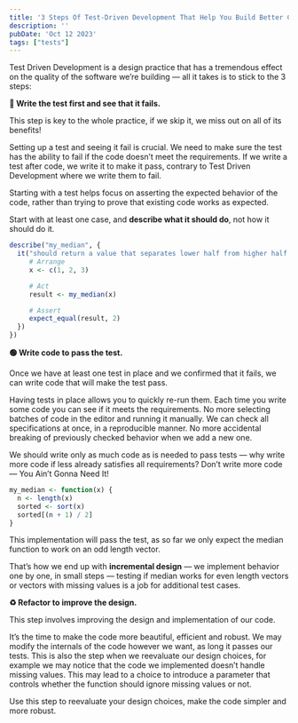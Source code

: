 ```yaml
---
title: '3 Steps Of Test-Driven Development That Help You Build Better Code Faster.'
description: ''
pubDate: 'Oct 12 2023'
tags: ["tests"]
---
```


Test Driven Development is a design practice that has a tremendous effect on the quality of the software we’re building — all it takes is to stick to the 3 steps:

**🔴 Write the test first and see that it fails.**

This step is key to the whole practice, if we skip it, we miss out on all of its benefits!

Setting up a test and seeing it fail is crucial. We need to make sure the test has the ability to fail if the code doesn’t meet the requirements. If we write a test after code, we write it to make it pass, contrary to Test Driven Development where we write them to fail.

Starting with a test helps focus on asserting the expected behavior of the code, rather than trying to prove that existing code works as expected.

Start with at least one case, and **describe what it should do**, not how it should do it.

```r
describe("my_median", {
  it("should return a value that separates lower half from higher half of a sample", {
     # Arrange
     x <- c(1, 2, 3)

     # Act
     result <- my_median(x)

     # Assert
     expect_equal(result, 2)
  })
})
```

**🟢 Write code to pass the test.**

Once we have at least one test in place and we confirmed that it fails, we can write code that will make the test pass.

Having tests in place allows you to quickly re-run them. Each time you write some code you can see if it meets the requirements. No more selecting batches of code in the editor and running it manually. We can check all specifications at once, in a reproducible manner. No more accidental breaking of previously checked behavior when we add a new one.

We should write only as much code as is needed to pass tests — why write more code if less already satisfies all requirements? Don’t write more code — You Ain’t Gonna Need It!

```r
my_median <- function(x) {
  n <- length(x)
  sorted <- sort(x)
  sorted[(n + 1) / 2]
}
```

This implementation will pass the test, as so far we only expect the median function to work on an odd length vector.

That’s how we end up with **incremental design** — we implement behavior one by one, in small steps — testing if median works for even length vectors or vectors with missing values is a job for additional test cases.

**♻️ Refactor to improve the design.**

This step involves improving the design and implementation of our code.

It’s the time to make the code more beautiful, efficient and robust. We may modify the internals of the code however we want, as long it passes our tests. This is also the step when we reevaluate our design choices, for example we may notice that the code we implemented doesn’t handle missing values. This may lead to a choice to introduce a parameter that controls whether the function should ignore missing values or not.

Use this step to reevaluate your design choices, make the code simpler and more robust.
